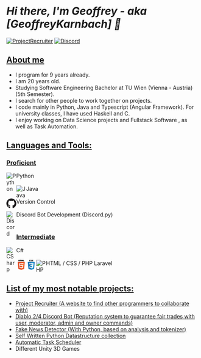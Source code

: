 # <strong><em>Hi there, I'm Geoffrey - aka [GeoffreyKarnbach] 👋</strong></em>

[![ProjectRecruiter](https://user-images.githubusercontent.com/36735387/125613699-5628f572-9490-4257-be67-9f0dbc954baa.png)](http://project-recruiter.epizy.com/)
[![Discord](https://user-images.githubusercontent.com/36735387/125645869-5b150777-a784-451c-b203-246b66e669d6.png)](https://discord.com/users/450259740153479189)

## <u>About me</u>

- I program for 9 years already.
- I am 20 years old.
- Studying Software Engineering Bachelor at TU Wien (Vienna - Austria) (5th Semester).
- I search for other people to work together on projects.
- I code mainly in Python, Java and Typescript (Angular Framework). For university classes, I have used Haskell and C.
- I enjoy working on Data Science projects and Fullstack Software , as well as Task Automation.

## <u>Languages and Tools:</u>

### <u>Proficient</u>

<img align="left" alt="Python" width="26px" src="https://user-images.githubusercontent.com/36735387/125675014-d03f16b8-9ee0-4c26-b941-8f5d8d337890.png" />
Python
<br><br>
<img align="left" alt="Java" width="26px" src="https://user-images.githubusercontent.com/36735387/192774311-fe478c4f-3dc2-45bb-a69b-8b117ef089a0.png" />
Java
<br><br>
<img align="left" alt="GitHub" width="26px" src="https://raw.githubusercontent.com/github/explore/78df643247d429f6cc873026c0622819ad797942/topics/github/github.png" />
Version Control
<br><br>
<img align="left" alt="Discord" width="26px" src="https://user-images.githubusercontent.com/36735387/125675277-94e36d3c-0f13-471e-a72d-e64ac4b87cce.png" />
Discord Bot Development (Discord.py)
<br><br>

### <u>Intermediate</u>

<img align="left" alt="CSharp" width="26px" src="https://user-images.githubusercontent.com/36735387/125675502-6852f0ed-85f0-4325-9da4-2908936d7199.png" />
C#
<br><br>

<img align="left" alt="HTML5" width="26px" src="https://raw.githubusercontent.com/github/explore/80688e429a7d4ef2fca1e82350fe8e3517d3494d/topics/html/html.png" /> 
<img align="left" alt="CSS3" width="26px" src="https://raw.githubusercontent.com/github/explore/80688e429a7d4ef2fca1e82350fe8e3517d3494d/topics/css/css.png" />
<img align="left" alt="PHP" width="26px" src="https://user-images.githubusercontent.com/36735387/125675622-ad9a0857-9def-44d7-a5c8-935b007d8444.png" />
HTML / CSS / PHP Laravel
<br><br>

## <u>List of my most notable projects:</u>

- [Project Recruiter (A website to find other programmers to collaborate with)](http://project-recruiter.epizy.com/)
- [Diablo 2/4 Discord Bot (Reputation system to guarantee fair trades with user, moderator, admin and owner commands)](https://github.com/GeoffreyKarnbach/Diablo-Bot)
- [Fake News Detector (With Python, based on analysis and tokenizer)](https://github.com/GeoffreyKarnbach/Fake-News-Detector-AI)
- [Self Written Python Datastructure collection](https://github.com/GeoffreyKarnbach/Python-Datastructures)
- [Automatic Task Scheduler](https://github.com/GeoffreyKarnbach/TaskAutomation)
- Different Unity 3D Games

<!---
## <u> Wakatime Statistics</u>

<a href="https://wakatime.com"><img src="https://wakatime.com/share/@DerGoyote/3d3b99f1-0e73-4745-bfc4-b3e68e47ef50.png" /></a>

<a href="https://wakatime.com"><img src="https://wakatime.com/share/@DerGoyote/7c472f33-1b20-41a7-870b-06a5e250c96d.png" /></a>
-->
